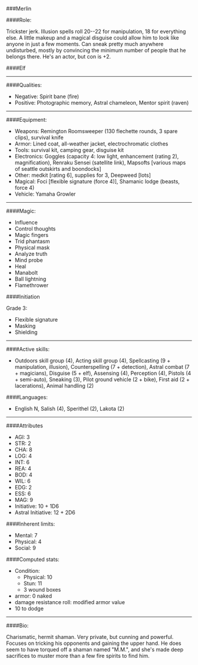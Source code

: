 ###Merlin

####Role:

Trickster jerk. Illusion spells roll 20--22 for manipulation, 18 for everything else. A little makeup and a magical disguise could allow him to look like anyone in just a few moments. Can sneak pretty much anywhere undisturbed, mostly by convincing the minimum number of people that he belongs there. He's an actor, but con is +2. 

####Elf
____
####Qualities:

- Negative: Spirit bane (fire)
- Positive: Photographic memory, Astral chameleon, Mentor spirit (raven)

____
####Equipment:

- Weapons: Remington Roomsweeper (130 flechette rounds, 3 spare clips), survival knife
- Armor: Lined coat, all-weather jacket, electrochromatic clothes 
- Tools: survival kit, camping gear, disguise kit
- Electronics: Goggles (capacity 4: low light, enhancement (rating 2), magnification), Renraku Sensei (satellite link), Mapsofts [various maps of seattle outskirts and boondocks]
- Other: medkit [rating 6], supplies for 3, Deepweed [lots]
- Magical: Foci [flexible signature (force 4)], Shamanic lodge (beasts, force 4) 
- Vehicle: Yamaha Growler

____
####Magic:

- Influence
- Control thoughts
- Magic fingers
- Trid phantasm
- Physical mask
- Analyze truth
- Mind probe
- Heal
- Manabolt
- Ball lightning
- Flamethrower

####Initiation

Grade 3:
- Flexible signature
- Masking
- Shielding

____
####Active skills:

- Outdoors skill group (4), Acting skill group (4), Spellcasting (9 + manipulation, illusion), Counterspelling (7 + detection), Astral combat (7 + magicians), Disguise (5 + elf), Assensing (4), Perception (4), Pistols (4 + semi-auto), Sneaking (3), Pilot ground vehicle (2 + bike), First aid (2 + lacerations), Animal handling (2)

####Languages:

- English N, Salish (4), Sperithel (2), Lakota (2)

____
####Attributes

- AGI: 3
- STR: 2
- CHA: 8
- LOG: 4
- INT: 6
- REA: 4
- BOD: 4
- WIL: 6
- EDG: 2
- ESS: 6
- MAG: 9
- Initiative: 10 + 1D6
- Astral Initiative: 12 + 2D6

####Inherent limits:

- Mental: 7
- Physical: 4
- Social: 9

####Computed stats:

- Condition:
	- Physical: 10
	- Stun: 11
	- 3 wound boxes
- armor: 0 naked
- damage resistance roll: modified armor value
- 10 to dodge

____
####Bio:

Charismatic, hermit shaman. Very private, but cunning and powerful. Focuses on tricking his opponents and gaining the upper hand. He does seem to have torqued off a shaman named "M.M.", and she's made deep sacrifices to muster more than a few fire spirits to find him.

